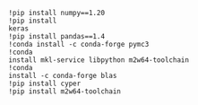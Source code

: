  <code>!pip install numpy==1.20</code> <br/>
 <code>!pip install keras</code> <br/>
 <code>!pip install pandas==1.4</code> <br/>
 <code>!conda install -c conda-forge pymc3</code> <br/>
 <code>!conda install mkl-service libpython m2w64-toolchain</code> <br/>
 <code>!conda install -c conda-forge blas</code> <br/>
 <code>!pip install cyper</code> <br/>
 <code>!pip install m2w64-toolchain</code> <br/>